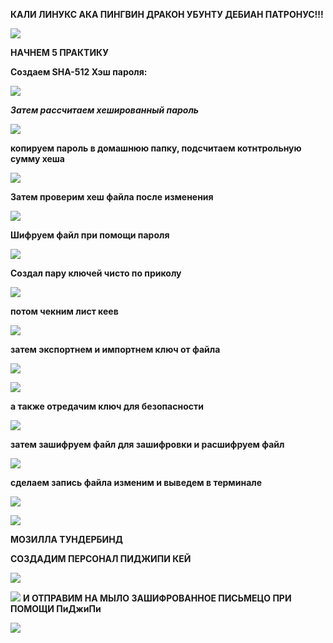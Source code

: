 **КАЛИ ЛИНУКС АКА ПИНГВИН ДРАКОН УБУНТУ ДЕБИАН ПАТРОНУС!!!**

![](https://raw.githubusercontent.com/kop4anskiy/prac5/main/b03ef2061ab0b13e1f927775b70c9282.jpg)

**НАЧНЕМ 5 ПРАКТИКУ**

**Создаем SHA-512 Хэш пароля:**

![](https://raw.githubusercontent.com/kop4anskiy/prac5/main/1.png)

***Затем рассчитаем хешированный пароль***

![](https://raw.githubusercontent.com/kop4anskiy/prac5/main/2.png)

**копируем пароль в домашнюю папку, подсчитаем котнтрольную сумму хеша**

![](https://raw.githubusercontent.com/kop4anskiy/prac5/main/3.png)

**Затем проверим хеш файла после изменения**

![](https://raw.githubusercontent.com/kop4anskiy/prac5/main/4.png)

**Шифруем файл при помощи пароля**

![](https://raw.githubusercontent.com/kop4anskiy/prac5/main/5.png)

**Создал пару ключей чисто по приколу**

![](https://raw.githubusercontent.com/kop4anskiy/prac5/main/6.png)

**потом чекним лист кеев**

![](https://raw.githubusercontent.com/kop4anskiy/prac5/main/7.png)

**затем экспортнем и импортнем ключ от файла**

![](https://raw.githubusercontent.com/kop4anskiy/prac5/main/8.png)

![](https://raw.githubusercontent.com/kop4anskiy/prac5/main/9.png)

**а также отредачим ключ для безопасности**

![](https://raw.githubusercontent.com/kop4anskiy/prac5/main/10.png)

**затем зашифруем файл для зашифровки и расшифруем файл**

![](https://raw.githubusercontent.com/kop4anskiy/prac5/main/11.png)

**сделаем запись файла изменим и выведем в терминале**

![](https://raw.githubusercontent.com/kop4anskiy/prac5/main/12.png)

![](https://raw.githubusercontent.com/kop4anskiy/prac5/main/13.png)

**МОЗИЛЛА ТУНДЕРБИНД**

**СОЗДАДИМ ПЕРСОНАЛ ПИДЖИПИ КЕЙ** 

![](https://raw.githubusercontent.com/kop4anskiy/prac5/main/14.png)

![](https://raw.githubusercontent.com/kop4anskiy/prac5/main/15.png)
**И ОТПРАВИМ НА МЫЛО ЗАШИФРОВАННОЕ ПИСЬМЕЦО ПРИ ПОМОЩИ ПиДжиПи**

![](https://raw.githubusercontent.com/kop4anskiy/prac5/main/16.png)
